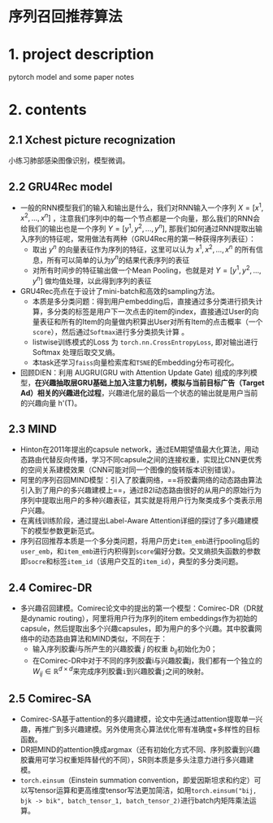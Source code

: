 # 序列召回推荐算法

# 1. project description
pytorch model and some paper notes

# 2. contents
## 2.1 Xchest picture recognization
小练习肺部感染图像识别，模型微调。


## 2.2 GRU4Rec model
- 一般的RNN模型我们的输入和输出是什么，我们对RNN输入一个序列 $X = [x^1,x^2,...,x^n]$ ，注意我们序列中的每一个节点都是一个向量，那么我们的RNN会给我们的输出也是一个序列 $Y = [y^1,y^2,...,y^n]$, 那我们如何通过RNN提取出输入序列的特征呢，常用做法有两种（GRU4Rec用的第一种获得序列表征）：
   - 取出 $y^n$ 的向量表征作为序列的特征，这里可以认为 $x^1, x^2, \ldots, x^n$ 的所有信息，所有可以简单的认为$y^n$的结果代表序列的表征
   - 对所有时间步的特征输出做一个Mean Pooling，也就是对 $Y = [y^1,y^2,...,y^n]$ 做均值处理，以此得到序列的表征
- GRU4Rec亮点在于设计了mini-batch和高效的sampling方法。
   - 本质是多分类问题：得到用户embedding后，直接通过多分类进行损失计算，多分类的标签是用户下一次点击的item的index，直接通过User的向量表征和所有的Item的向量做内积算出User对所有Item的点击概率（一个`score`），然后通过`Softmax`进行多分类损失计算 。
   - listwise训练模式的Loss 为 `torch.nn.CrossEntropyLoss`, 即对输出进行 Softmax 处理后取交叉熵。
   - 本task还学习`faiss`向量检索库和`TSNE`的Embedding分布可视化。
- 回顾DIEN：利用 AUGRU(GRU with Attention Update Gate) 组成的序列模型，**在兴趣抽取层GRU基础上加入注意力机制，模拟与当前目标广告（Target Ad）相关的兴趣进化过程**，兴趣进化层的最后一个状态的输出就是用户当前的兴趣向量 h'(T)。 


## 2.3 MIND
- Hinton在2011年提出的capsule network，通过EM期望值最大化算法，用动态路由代替反向传播，学习不同capsule之间的连接权重，实现比CNN更优秀的空间关系建模效果（CNN可能对同一个图像的旋转版本识别错误）。
- 阿里的序列召回MIND模型：引入了胶囊网络，==将胶囊网络的动态路由算法引入到了用户的多兴趣建模上==，通过B2I动态路由很好的从用户的原始行为序列中提取出用户的多种兴趣表征，其实就是将用户行为聚类成多个类表示用户兴趣。
- 在离线训练阶段，通过提出Label-Aware Attention详细的探讨了多兴趣建模下的模型参数更新范式。
- 序列召回推荐本质是一个多分类问题，将用户历史`item_emb`进行pooling后的`user_emb`，和`item_emb`进行内积得到`score`偏好分数。交叉熵损失函数的参数即`socre`和标签`item_id`（该用户交互的`item_id`），典型的多分类问题。

## 2.4 Comirec-DR
- 多兴趣召回建模。Comirec论文中的提出的第一个模型：Comirec-DR（DR就是dynamic routing），阿里将用户行为序列的item embeddings作为初始的capsule，然后提取出多个兴趣capsules，即为用户的多个兴趣。其中胶囊网络中的动态路由算法和MIND类似，不同在于：
   - 输入序列胶囊$i$与所产生的兴趣胶囊 $j$ 的权重 $b_{i j}$初始化为0；
   - 在Comirec-DR中对于不同的序列胶囊i与兴趣胶囊j，我们都有一个独立的$W_{i j} \in \mathbb{R}^{d \times d}$来完成序列胶囊`i`到兴趣胶囊`j`之间的映射。
   
   
## 2.5 Comirec-SA
- Comirec-SA基于attention的多兴趣建模，论文中先通过attention提取单一兴趣，再推广到多兴趣建模。另外使用贪心算法优化带有准确度+多样性的目标函数。
- DR把MIND的attention换成argmax（还有初始化方式不同、序列胶囊到兴趣胶囊用可学习权重矩阵替代的不同），SR则本质是多头注意力进行多兴趣建模。
- `torch.einsum`（Einstein summation convention，即爱因斯坦求和约定）可以写tensor运算和更高维度tensor写法更加简洁，如用`torch.einsum("bij, bjk -> bik", batch_tensor_1, batch_tensor_2)`进行batch内矩阵乘法运算。
